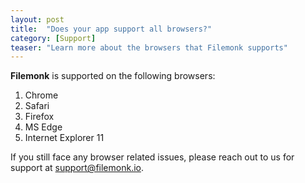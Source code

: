 ```yaml
---
layout: post
title:  "Does your app support all browsers?"
category: [Support]
teaser: "Learn more about the browsers that Filemonk supports"
---
```

**Filemonk** is supported on the following browsers:
1.	Chrome
2.	Safari
3.	Firefox
4.	MS Edge
5.	Internet Explorer 11

If you still face any browser related issues, please reach out to us for support at <a href="mailto:support@filemonk.io">support@filemonk.io</a>.
